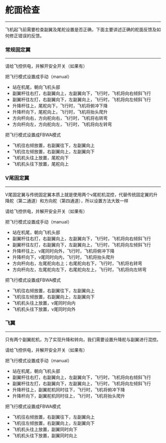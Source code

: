 # 舵面检查

---

飞机起飞前需要检查副翼及尾舵设置是否正确，下面主要讲述正确的舵面反馈及如何修正错误的反馈。

### 常规固定翼

---

请给飞控供电，并解开安全开关（如果有）

把飞行模式设置成手动（manual）

* 站在机尾，朝向飞机头部
* 副翼杆往右打，右副翼向上，左副翼向下，飞行时，飞机将向右倾斜飞行
* 副翼杆往左打，右副翼向下，左副翼向上，飞行时，飞机将向左倾斜飞行
* 升降杆往上，尾舵向下，飞行时，飞机将俯冲下降
* 升降杆向下，尾舵向上，飞行时，飞机将抬头爬升
* 方向杆向右，方向舵向右，飞行时，飞机将右转弯
* 方向杆向左，方向舵向左，飞行时，飞机将向左转弯

把飞行模式设置成FBWA模式

* 飞机往右倾放置，右副翼往下，左副翼向上
* 飞机往左倾放置，右副翼向上，左副翼向下
* 飞机机头往上放置，尾舵向下
* 飞机机头往下放置，尾舵向上

### V尾固定翼

---

V尾固定翼与传统固定翼本质上就是使用两个v尾舵机混控，代替传统固定翼的升降舵（第二通道）和方向舵（第四通道），所以设置方法大致一样

请给飞控供电，并解开安全开关（如果有）

把飞行模式设置成手动（manual）

* 站在机尾，朝向飞机头部
* 副翼杆往右打，右副翼向上，左副翼向下，飞行时，飞机将向右倾斜飞行
* 副翼杆往左打，右副翼向下，左副翼向上，飞行时，飞机将向左倾斜飞行
* 升降杆往上，v尾同时向外，飞行时，飞机将俯冲下降
* 升降杆向下，v尾同时向内，飞行时，飞机将抬头爬升
* 方向杆向右，左尾舵向右上；右尾舵向右下，飞行时，飞机将右转弯
* 方向杆向左，左尾舵向左下，右尾舵向左上，飞行时，飞机将向左转弯

把飞行模式设置成FBWA模式

* 飞机往右倾放置，右副翼往下，左副翼向上
* 飞机往左倾放置，右副翼向上，左副翼向下
* 飞机机头往上放置，v尾同时向内
* 飞机机头往下放置，v尾同时向外

### 飞翼

---

只有两个副翼舵机，为了实现升降和转向，我们需要设置升降舵与副翼进行混控。

请给飞控供电，并解开安全开关（如果有）

把飞行模式设置成手动（manual）

* 站在机尾，朝向飞机头部
* 副翼杆往右打，右副翼向上，左副翼向下，飞行时，飞机将向右倾斜飞行
* 副翼杆往左打，右副翼向下，左副翼向上，飞行时，飞机将向左倾斜飞行
* 升降杆往上，副翼舵机同时往下，飞行时，飞机将俯冲下降
* 升降杆向下，副翼舵机同时往上，飞行时，飞机将抬头爬升

把飞行模式设置成FBWA模式

* 飞机往右倾放置，右副翼往下，左副翼向上
* 飞机往左倾放置，右副翼向上，左副翼向下
* 飞机机头往上放置，副翼同时向下
* 飞机机头往下放置，副翼同时向上



